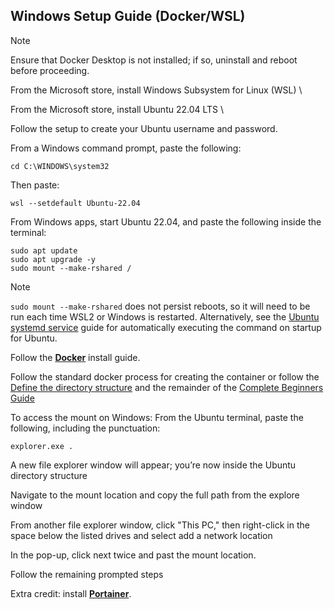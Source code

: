 ## Windows Setup Guide (Docker/WSL)

> [!NOTE]
> Ensure that Docker Desktop is not installed; if so, uninstall and reboot before proceeding.

From the Microsoft store, install Windows Subsystem for Linux (WSL) \

From the Microsoft store, install Ubuntu 22.04 LTS \

Follow the setup to create your Ubuntu username and password.

From a Windows command prompt, paste the following:

`cd C:\WINDOWS\system32`

Then paste:

`wsl --setdefault Ubuntu-22.04`

From Windows apps, start Ubuntu 22.04, and paste the following inside the terminal:

```
sudo apt update
sudo apt upgrade -y
sudo mount --make-rshared /
```

> [!NOTE]
> `sudo mount --make-rshared` does not persist reboots, so it will need to be run each time WSL2 or Windows is restarted. Alternatively, see the [Ubuntu systemd service](https://github.com/I-am-PUID-0/DMB/wiki/FAQ#ubuntu-systemd-service) guide for automatically executing the command on startup for Ubuntu.

Follow the **[Docker](https://docs.docker.com/engine/install/ubuntu/)** install guide.

Follow the standard docker process for creating the container or follow the [Define the directory structure](https://github.com/I-am-PUID-0/DMB/wiki/Setup-Guides#define-the-directory-structure) and the remainder of the [Complete Beginners Guide](https://github.com/I-am-PUID-0/DMB/wiki/Setup-Guides#complete-beginners-guide)

To access the mount on Windows:
From the Ubuntu terminal, paste the following, including the punctuation:

`explorer.exe . `

A new file explorer window will appear; you’re now inside the Ubuntu directory structure

Navigate to the mount location and copy the full path from the explore window

From another file explorer window, click "This PC," then right-click in the space below the listed drives and select add a network location

In the pop-up, click next twice and past the mount location.

Follow the remaining prompted steps

Extra credit: install **[Portainer](https://docs.portainer.io/start/install-ce/server/docker/linux)**.
